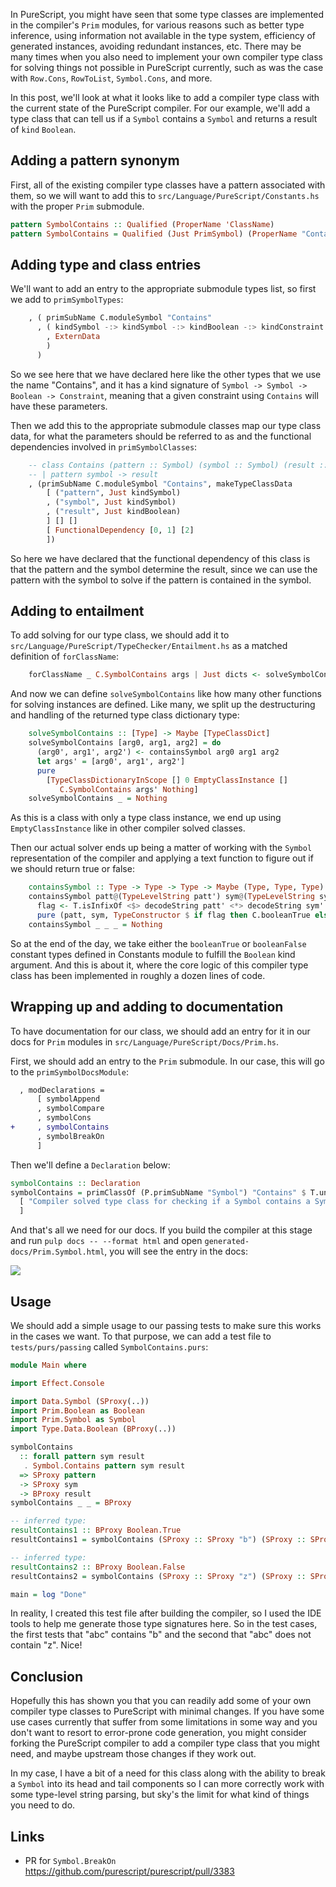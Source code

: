 In PureScript, you might have seen that some type classes are implemented in the compiler's `Prim` modules, for various reasons such as better type inference, using information not available in the type system, efficiency of generated instances, avoiding redundant instances, etc. There may be many times when you also need to implement your own compiler type class for solving things not possible in PureScript currently, such as was the case with `Row.Cons`, `RowToList`, `Symbol.Cons`, and more.

In this post, we'll look at what it looks like to add a compiler type class with the current state of the PureScript compiler. For our example, we'll add a type class that can tell us if a `Symbol` contains a `Symbol` and returns a result of `kind` `Boolean`.

## Adding a pattern synonym

First, all of the existing compiler type classes have a pattern associated with them, so we will want to add this to `src/Language/PureScript/Constants.hs` with the proper `Prim` submodule.

```hs
pattern SymbolContains :: Qualified (ProperName 'ClassName)
pattern SymbolContains = Qualified (Just PrimSymbol) (ProperName "Contains")
```

## Adding type and class entries

We'll want to add an entry to the appropriate submodule types list, so first we add to `primSymbolTypes`:

```hs
    , ( primSubName C.moduleSymbol "Contains"
      , ( kindSymbol -:> kindSymbol -:> kindBoolean -:> kindConstraint
        , ExternData
        )
      )
```

So we see here that we have declared here like the other types that we use the name "Contains", and it has a kind signature of `Symbol -> Symbol -> Boolean -> Constraint`, meaning that a given constraint using `Contains` will have these parameters.

Then we add this to the appropriate submodule classes map our type class data, for what the parameters should be referred to as and the functional dependencies involved in `primSymbolClasses`:

```hs
    -- class Contains (pattern :: Symbol) (symbol :: Symbol) (result :: Boolean)
    -- | pattern symbol -> result
    , (primSubName C.moduleSymbol "Contains", makeTypeClassData
        [ ("pattern", Just kindSymbol)
        , ("symbol", Just kindSymbol)
        , ("result", Just kindBoolean)
        ] [] []
        [ FunctionalDependency [0, 1] [2]
        ])
```

So here we have declared that the functional dependency of this class is that the pattern and the symbol determine the result, since we can use the pattern with the symbol to solve if the pattern is contained in the symbol.

## Adding to entailment

To add solving for our type class, we should add it to `src/Language/PureScript/TypeChecker/Entailment.hs` as a matched definition of `forClassName`:

```hs
    forClassName _ C.SymbolContains args | Just dicts <- solveSymbolContains args = dicts
```

And now we can define `solveSymbolContains` like how many other functions for solving instances are defined. Like many, we split up the destructuring and handling of the returned type class dictionary type:

```hs
    solveSymbolContains :: [Type] -> Maybe [TypeClassDict]
    solveSymbolContains [arg0, arg1, arg2] = do
      (arg0', arg1', arg2') <- containsSymbol arg0 arg1 arg2
      let args' = [arg0', arg1', arg2']
      pure
        [TypeClassDictionaryInScope [] 0 EmptyClassInstance []
           C.SymbolContains args' Nothing]
    solveSymbolContains _ = Nothing
```

As this is a class with only a type class instance, we end up using `EmptyClassInstance` like in other compiler solved classes.

Then our actual solver ends up being a matter of working with the `Symbol` representation of the compiler and applying a text function to figure out if we should return true or false:

```hs
    containsSymbol :: Type -> Type -> Type -> Maybe (Type, Type, Type)
    containsSymbol patt@(TypeLevelString patt') sym@(TypeLevelString sym') _ = do
      flag <- T.isInfixOf <$> decodeString patt' <*> decodeString sym'
      pure (patt, sym, TypeConstructor $ if flag then C.booleanTrue else C.booleanFalse)
    containsSymbol _ _ _ = Nothing
```

So at the end of the day, we take either the `booleanTrue` or `booleanFalse` constant types defined in Constants module to fulfill the `Boolean` kind argument. And this is about it, where the core logic of this compiler type class has been implemented in roughly a dozen lines of code.

## Wrapping up and adding to documentation

To have documentation for our class, we should add an entry for it in our docs for `Prim` modules in `src/Language/PureScript/Docs/Prim.hs`.

First, we should add an entry to the `Prim` submodule. In our case, this will go to the `primSymbolDocsModule`:

```diff
  , modDeclarations =
      [ symbolAppend
      , symbolCompare
      , symbolCons
+     , symbolContains
      , symbolBreakOn
      ]
```

Then we'll define a `Declaration` below:

```hs
symbolContains :: Declaration
symbolContains = primClassOf (P.primSubName "Symbol") "Contains" $ T.unlines
  [ "Compiler solved type class for checking if a Symbol contains a Symbol."
  ]
```

And that's all we need for our docs. If you build the compiler at this stage and run `pulp docs -- --format html` and open `generated-docs/Prim.Symbol.html`, you will see the entry in the docs:

![](https://i.imgur.com/WtAbAz4.png)

## Usage

We should add a simple usage to our passing tests to make sure this works in the cases we want. To that purpose, we can add a test file to `tests/purs/passing` called `SymbolContains.purs`:

```hs
module Main where

import Effect.Console

import Data.Symbol (SProxy(..))
import Prim.Boolean as Boolean
import Prim.Symbol as Symbol
import Type.Data.Boolean (BProxy(..))

symbolContains
  :: forall pattern sym result
   . Symbol.Contains pattern sym result
  => SProxy pattern
  -> SProxy sym
  -> BProxy result
symbolContains _ _ = BProxy

-- inferred type:
resultContains1 :: BProxy Boolean.True
resultContains1 = symbolContains (SProxy :: SProxy "b") (SProxy :: SProxy "abc")

-- inferred type:
resultContains2 :: BProxy Boolean.False
resultContains2 = symbolContains (SProxy :: SProxy "z") (SProxy :: SProxy "abc")

main = log "Done"
```

In reality, I created this test file after building the compiler, so I used the IDE tools to help me generate those type signatures here. So in the test cases, the first tests that "abc" contains "b" and the second that "abc" does not contain "z". Nice!

## Conclusion

Hopefully this has shown you that you can readily add some of your own compiler type classes to PureScript with minimal changes. If you have some use cases currently that suffer from some limitations in some way and you don't want to resort to error-prone code generation, you might consider forking the PureScript compiler to add a compiler type class that you might need, and maybe upstream those changes if they work out.

In my case, I have a bit of a need for this class along with the ability to break a `Symbol` into its head and tail components so I can more correctly work with some type-level string parsing, but sky's the limit for what kind of things you need to do.

## Links

* PR for `Symbol.BreakOn` https://github.com/purescript/purescript/pull/3383